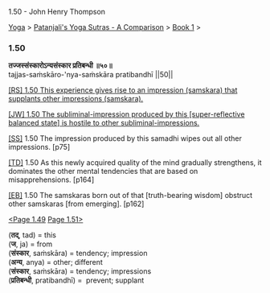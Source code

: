 1.50 - John Henry Thompson 

[Yoga](../../../yoga.html)‎ > ‎[Patanjali's Yoga Sutras - A Comparison](../../patanjani.html)‎ > ‎[Book 1](../book-1.html)‎ > ‎

### 1.50

**तज्जस्संस्कारोऽन्यसंस्कार प्रतिबन्धी ॥५०॥**  
tajjas-saṁskāro-'nya-saṁskāra pratibandhī ||50||  
  
  
[\[RS\] 1.50 This experience gives rise to an impression (samskara) that supplants other impressions (samskara).](http://www.ashtangayoga.info/philosophy/yoga-sutra-patanjali/chapter-1/item/tajjas-sanskaro-sanskara-pratibandhi/)  
  
[\[JW\] 1.50 The subliminal-impression produced by this \[super-reflective balanced state\] is hostile to other subliminal-impressions.](http://books.google.com/books?id=YzFImjtOxUwC&pg=PA96&ci=149%2C901%2C745%2C80&source=bookclip)  
  
[\[SS\]](http://www.amazon.com/Yoga-Sutras-Patanjali-Commentary-Satchidananda/dp/0932040381) 1.50 The impression produced by this samadhi wipes out all other impressions. \[p75\]  
  
[\[TD\]](http://www.amazon.com/Heart-Yoga-Developing-Personal-Practice/dp/089281764X/ref=sr_1_5?ie=UTF8&qid=1326228195&sr=8-5) 1.50 As this newly acquired quality of the mind gradually strengthens, it dominates the other mental tendencies that are based on misapprehensions. \[p164\]  
  
[\[EB\]](http://www.amazon.com/Yoga-Sutras-Patanjali-Translation-Commentary/dp/0865477361/ref=sr_1_1?ie=UTF8&s=books&qid=1250508322&sr=1-1) 1.50 The samskaras born out of that \[truth-bearing wisdom\] obstruct other samskaras \[from emerging\]. \[p162\]  
  
  
[<Page 1.49](149.html)  [Page 1.51>](151.html)  

(**तद्**, tad) = this  
(**ज**, ja) = from  
(**संस्कार**, saṁskāra) = tendency; impression  
(**अन्य**, anya) = other; different  
(**संस्कार**, saṁskāra) = tendency; impressions  
(**प्रतिबन्धी**, pratibandhī) =  prevent; supplant

